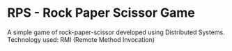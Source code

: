 # RPS - Rock Paper Scissor Game
A simple game of rock-paper-scissor developed using Distributed Systems.  
Technology used: RMI (Remote Method Invocation)
